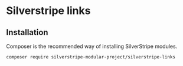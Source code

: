 # Silverstripe links


## Installation
Composer is the recommended way of installing SilverStripe modules.
```
composer require silverstripe-modular-project/silverstripe-links
```
